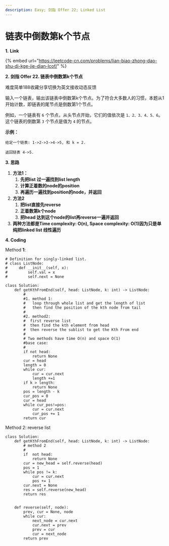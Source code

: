 ```yaml
---
description: Easy; 剑指 Offer 22; Linked List
---
```


# 链表中倒数第k个节点

**1.** **Link**

{% embed url="https://leetcode-cn.com/problems/lian-biao-zhong-dao-shu-di-kge-jie-dian-lcof/" %}



**2. 剑指 Offer 22. 链表中倒数第k个节点**

难度简单188收藏分享切换为英文接收动态反馈

输入一个链表，输出该链表中倒数第k个节点。为了符合大多数人的习惯，本题从1开始计数，即链表的尾节点是倒数第1个节点。

例如，一个链表有 `6` 个节点，从头节点开始，它们的值依次是 `1、2、3、4、5、6`。这个链表的倒数第 `3` 个节点是值为 `4` 的节点。

**示例：**

```text
给定一个链表: 1->2->3->4->5, 和 k = 2.

返回链表 4->5.
```



**3. 思路**

1. **方法1：**
   1. **先把list 过一遍找到list length**
   2. **计算正着数的node的position**
   3. **再遍历一遍找到position的node，并返回**
2. **方法2**
   1. **把list直接先reverse**
   2. **正着数第k个node**
   3. **把head 达到这个node的list再reverse一遍并返回**
3. **两种方法都是Time complexity:  O\(n\),  Space complexity:  O\(1\)因为只是单纯把linked list 线性遍历**

**4. Coding**

Method **1**: 

```text
# Definition for singly-linked list.
# class ListNode:
#     def __init__(self, x):
#         self.val = x
#         self.next = None

class Solution:
    def getKthFromEnd(self, head: ListNode, k: int) -> ListNode:
        #
        #1. method 1:
        #   loop through whole list and get the length of list 
        #   then find the position of the kth node from tail
        #
        #2. method2:
        #  first reverse list
        #  then find the kth element from head
        #  then reverse the sublist to get the Kth From end
        #
        # Two methods have time O(n) and space O(1)
        #base case:
        #   
        if not head:
            return None
        cur = head
        length = 0
        while cur:
            cur = cur.next
            length +=1
        if k > length:
            return None
        pos = length - k
        cur_pos = 0
        cur = head
        while cur_pos!=pos:
            cur = cur.next
            cur_pos += 1
        return cur 

```



Method 2: reverse list

```text
class Solution:
    def getKthFromEnd(self, head: ListNode, k: int) -> ListNode:
        # method 2
        #
        if  not head:
            return None
        cur = new_head = self.reverse(head)
        pos = 1
        while pos != k:
            cur = cur.next
            pos += 1
        cur.next = None
        res = self.reverse(new_head)
        return res


    def reverse(self, node):
        prev, cur = None, node
        while cur:
            next_node = cur.next
            cur.next = prev
            prev = cur
            cur = next_node
        return prev

```

